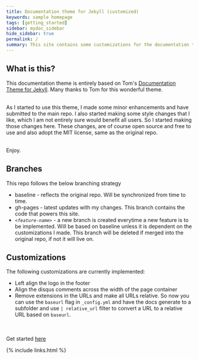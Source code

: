 ```yaml
---
title: Documentation theme for Jekyll (customized)
keywords: sample homepage
tags: [getting_started]
sidebar: mydoc_sidebar
hide_sidebar: true
permalink: /
summary: This site contains some customizations for the documentation theme provided by @tomjohnson1492
---
```


## What is this?

This documentation theme is entirely based on Tom's [Documentation Theme for Jekyll](https://github.com/tomjohnson1492/documentation-theme-jekyll). Many thanks to Tom for this wonderful theme. <br /><br />

As I started to use this theme, I made some minor enhancements and have submitted to the main repo. I also started making some style changes that I like, which I am not entirely sure would benefit all users. So I started making those changes here. These changes, are of course open source and free to use and also adopt the MIT license, same as the original repo. <br /><br />

Enjoy.

## Branches

This repo follows the below branching strategy
* baseline - reflects the original repo. Will be synchronized from time to time.
* gh-pages - latest updates with my changes. This branch contains the code that powers this site.
* *`<feature-name>`* - a new branch is created everytime a new feature is to be implemented. Will be based on baseline unless it is dependent on the customizations I made. This branch will be deleted if merged into the original repo, if not it will live on.

## Customizations

The following customizations are currently implemented:
* Left align the logo in the footer
* Align the disqus comments across the width of the page container
* Remove extensions in the URLs and make all URLs relative. So now you can use the `baseurl` flag in `_config.yml` and have the docs generate to a subfolder and use `| relative_url` filter to convert a URL to a relative URL based on `baseurl`.

<br /><br />
Get started [here](/mydoc_index)

{% include links.html %}
